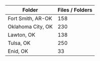 | Folder            |   Files / Folders |
|-------------------|-------------------|
| Fort Smith, AR-OK |               158 |
| Oklahoma City, OK |               230 |
| Lawton, OK        |               138 |
| Tulsa, OK         |               250 |
| Enid, OK          |                33 |